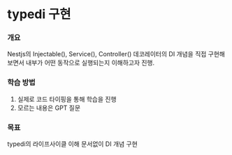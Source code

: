# typedi 구현 

### 개요
Nestjs의 
Injectable(), Service(), Controller() 데코레이터의 DI 개념을 직접 구현해보면서 
내부가 어떤 동작으로 실행되는지 이해하고자 진행.

### 학습 방법
1. 실제로 코드 타이핑을 통해 학습을 진행
2. 모르는 내용은 GPT 질문 

### 목표
typedi의 라이프사이클 이해 
문서없이 DI 개념 구현 